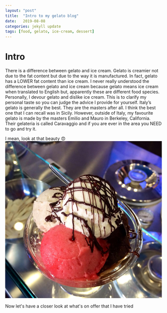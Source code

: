 ```yaml
---
layout: "post"
title:  "Intro to my gelato blog"
date:   2019-08-08
categories: jekyll update
tags: [food, gelato, ice-cream, dessert]
---
```


# Intro

There is a difference between gelato and ice cream. Gelato is creamier not due to the fat content but due to the way it is manufactured. In fact, gelato has a LOWER fat content than ice cream. I never really understood the difference between gelato and ice cream because gelato means ice cream when translated to English but, apparently these are different food species. Personally, I devour gelato and dislike ice cream. This is to clarify my personal taste so you can judge the advice I provide for yourself. Italy’s gelato is generally the best. They are the masters after all. I think the best one that I can recall was in Sicily. However, outside of Italy, my favourite gelato is made by the masters Emilio and Mauro in Berkeley, California. Their gelateria is called Caravaggio and if you are ever in the area you NEED to go and try it.

I mean, look at that beauty 😍
![Caravaggio](/assets/caravaggio.png)

Now let's have a closer look at what's on offer that I have tried
